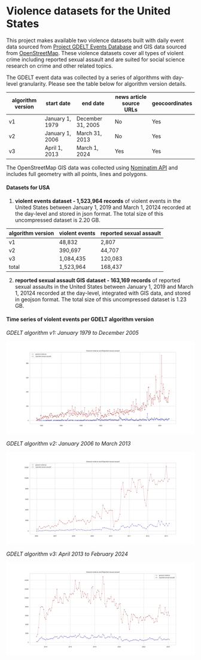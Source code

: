 # Violence datasets for the United States


This project makes available two violence datasets built with daily event data sourced from [Project GDELT Events Database](http://data.gdeltproject.org/events/index.html) and GIS data sourced from [OpenStreetMap](https://www.openstreetmap.org). These violence datasets cover all types of violent crime including reported sexual assault and are suited for social science research on crime and other related topics.

The GDELT event data was collected by a series of algorithms with day-level granularity. Please see the table below for algorithm version details.

| algorithm version | start date| end date| news article source URLs| geocoordinates|
| --- | --- |--- | ---| ---|
| v1 | January 1, 1979 | December 31, 2005| No | Yes
| v2 | January 1, 2006 | March 31, 2013| No | Yes
| v3 | April 1, 2013 | March 1, 2024| Yes | Yes

The OpenStreetMap GIS data was collected using [Nominatim API](https://nominatim.org/release-docs/latest/) and includes full geometry with all points, lines and polygons.

#### Datasets for USA

1. **violent events dataset - 1,523,964 records** of violent events in the United States between January 1, 2019 and March 1, 20124 recorded at the day-level and stored in json format. The total size of this uncompressed dataset is 2.20 GB.

|algorithm version| violent events | reported sexual assault
| --- |--- | --- |
|v1| 48,832| 2,807|
|v2| 390,697| 44,707|
|v3| 1,084,435| 120,083|
|total|1,523,964| 168,437|



2. **reported sexual assault GIS dataset - 163,169 records** of reported sexual assaults in the United States between January 1, 2019 and March 1, 20124 recorded at the day-level, integrated with GIS data, and stored in geojson format. The total size of this uncompressed dataset is 1.23 GB.

#### Time series of violent events per GDELT algorithm version
_GDELT algorithm v1: January 1979 to December 2005_

![violent events dataset v1](https://github.com/haayanau/USA_violence_datasets/blob/master/images/v1.PNG "Time Series Plot v1")

_GDELT algorithm v2: January 2006 to March 2013_

![violent events dataset v2](https://github.com/haayanau/USA_violence_datasets/blob/master/images/v2.PNG "Time Series Plot v2")

_GDELT algorithm v3: April 2013 to February 2024_

![violent events dataset v3](https://github.com/haayanau/USA_violence_datasets/blob/master/images/v3.PNG "Time Series Plot v3")

